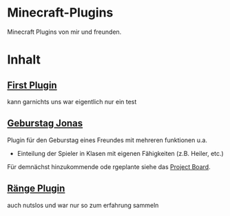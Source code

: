 # Minecraft-Plugins
Minecraft Plugins von mir und freunden.

# Inhalt

  ## [First Plugin](https://github.com/Li-amK/Minecraft-Plugins/tree/main/First%20Plugin)
  kann garnichts uns war eigentlich nur ein test

  ## [Geburstag Jonas](https://github.com/Li-amK/Minecraft-Plugins/tree/main/Geburstag%20Jonas)
  Plugin für den Geburstag eines Freundes mit mehreren funktionen u.a.
  - Einteilung der Spieler in Klasen mit eigenen Fähigkeiten (z.B. Heiler, etc.)
  
  Für demnächst hinzukommende ode rgeplante siehe das [Project Board](https://github.com/Li-amK/Minecraft-Plugins/projects?type=beta).
  
  ## [Ränge Plugin](https://github.com/Li-amK/Minecraft-Plugins/tree/main/R%C3%A4nge%20Plugin)
  auch nutslos und war nur so zum erfahrung sammeln
